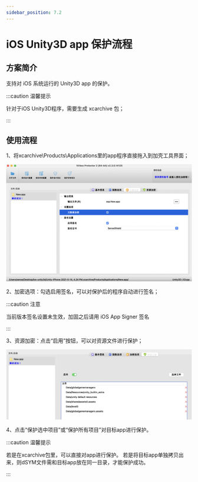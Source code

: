 ```yaml
---
sidebar_position: 7.2
---
```


# iOS Unity3D app 保护流程

## 方案简介

支持对 iOS 系统运行的 Unity3D app 的保护。

:::caution 温馨提示

针对于iOS Unity3D程序，需要生成 xcarchive 包；

:::

## 使用流程

1、将xcarchive\Products\Applications里的app程序直接拖入到加壳工具界面；

![img](iOS-Unity3D-app保护流程.assets/ios_il2cpp.png)

2、加密选项：勾选启用签名，可以对保护后的程序自动进行签名；

:::caution 注意

当前版本签名设置未生效，加固之后请用 iOS App Signer 签名

:::

3、资源加密：点击“启用”按钮，可以对资源文件进行保护；

![img](iOS-Unity3D-app保护流程.assets/ios_res.png)

4、点击“保护选中项目”或“保护所有项目”对目标app进行保护。

:::caution 温馨提示

若是在xcarchive包里，可以直接对app进行保护。
若是将目标app单独拷贝出来，则dSYM文件需和目标app放在同一目录，才能保护成功。

:::
